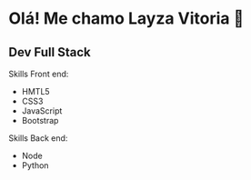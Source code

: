 # Olá! Me chamo Layza Vitoria 👋

## Dev Full Stack

Skills Front end:
- HMTL5
- CSS3
- JavaScript
- Bootstrap

Skills Back end:
- Node
- Python
